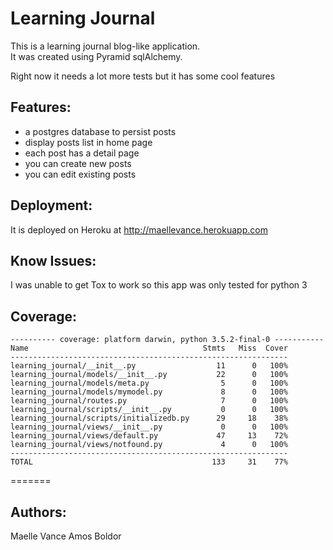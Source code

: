 # Learning Journal


This is a learning journal blog-like application.  
It was created using Pyramid sqlAlchemy.  

Right now it needs a lot more tests but it has some cool features


## Features:
- a postgres database to persist posts
- display posts list in home page
- each post has a detail page
- you can create new posts
- you can edit existing posts


## Deployment:
It is deployed on Heroku at http://maellevance.herokuapp.com


## Know Issues:
I was unable to get Tox to work so this app was only tested for python 3

## Coverage:

```
---------- coverage: platform darwin, python 3.5.2-final-0 -----------
Name                                       Stmts   Miss  Cover
--------------------------------------------------------------
learning_journal/__init__.py                  11      0   100%
learning_journal/models/__init__.py           22      0   100%
learning_journal/models/meta.py                5      0   100%
learning_journal/models/mymodel.py             8      0   100%
learning_journal/routes.py                     7      0   100%
learning_journal/scripts/__init__.py           0      0   100%
learning_journal/scripts/initializedb.py      29     18    38%
learning_journal/views/__init__.py             0      0   100%
learning_journal/views/default.py             47     13    72%
learning_journal/views/notfound.py             4      0   100%
--------------------------------------------------------------
TOTAL                                        133     31    77%
```

=======
## Authors:
Maelle Vance
Amos Boldor
